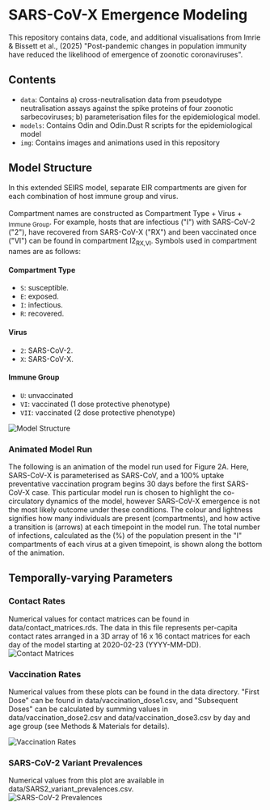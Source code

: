 # SARS-CoV-X Emergence Modeling
This repository contains data, code, and additional visualisations from Imrie & Bissett et al., (2025) "Post-pandemic changes in population immunity have reduced the likelihood of emergence of zoonotic coronaviruses".

## Contents
- `data`: Contains a) cross-neutralisation data from pseudotype neutralisation assays against the spike proteins of four zoonotic sarbecoviruses; b) parameterisation files for the epidemiological model.
- `models`: Contains Odin and Odin.Dust R scripts for the epidemiological model
- `img`: Contains images and animations used in this repository

## Model Structure
In this extended SEIRS model, separate EIR compartments are given for each combination of host immune group and virus.<br><br>
Compartment names are constructed as Compartment Type + Virus + <sub>Immune Group</sub>. For example, hosts that are infectious ("I") with SARS-CoV-2 ("2"), have recovered from SARS-CoV-X ("RX") and been vaccinated once ("VI") can be found in compartment I2<sub>RX,VI</sub>. Symbols used in compartment names are as follows:
#### Compartment Type
- `S`: susceptible.
- `E`: exposed.
- `I`: infectious.
- `R`: recovered.
#### Virus
- `2`: SARS-CoV-2.
- `X`: SARS-CoV-X.
#### Immune Group
- `U`: unvaccinated
- `VI`: vaccinated (1 dose protective phenotype)
- `VII`: vaccinated (2 dose protective phenotype)

<img src="https://github.com/ryanmimrie/Publications_2025_SARS-CoV-X-Emergence/blob/main/img/Model_Structure.jpg" alt="Model Structure" style="display: block; margin: auto;">

### Animated Model Run
The following is an animation of the model run used for Figure 2A. Here, SARS-CoV-X is parameterised as SARS-CoV, and a 100% uptake preventative vaccination program begins 30 days before the first SARS-CoV-X case. This particular model run is chosen to highlight the co-circulatory dynamics of the model, however SARS-CoV-X emergence is not the most likely outcome under these conditions. The colour and lightness signifies how many individuals are present (compartments), and how active a transition is (arrows) at each timepoint in the model run. The total number of infections, calculated as the (%) of the population present in the "I" compartments of each virus at a given timepoint, is shown along the bottom of the animation.

## Temporally-varying Parameters
### Contact Rates
Numerical values for contact matrices can be found in data/contact_matrices.rds. The data in this file represents per-capita contact rates arranged in a 3D array of 16 x 16 contact matrices for each day of the model starting at 2020-02-23 (YYYY-MM-DD).
<img src="https://github.com/ryanmimrie/Publications_2025_SARS-CoV-X-Emergence/blob/main/img/Contact_Rates.jpg" alt="Contact Matrices" style="display: block; margin: auto;">

### Vaccination Rates
Numerical values from these plots can be found in the data directory. "First Dose" can be found in data/vaccination_dose1.csv, and "Subsequent Doses" can be calculated by summing values in data/vaccination_dose2.csv and data/vaccination_dose3.csv by day and age group (see Methods & Materials for details).

<img src="https://github.com/ryanmimrie/Publications_2025_SARS-CoV-X-Emergence/blob/main/img/Vaccination_Rates.jpg" alt="Vaccination Rates" style="display: block; margin: auto;">

### SARS-CoV-2 Variant Prevalences
Numerical values from this plot are available in data/SARS2_variant_prevalences.csv.
<img src="https://github.com/ryanmimrie/Publications_2025_SARS-CoV-X-Emergence/blob/main/img/SARS2_Prevalences.jpg" alt="SARS-CoV-2 Prevalences" style="display: block; margin: auto;">
